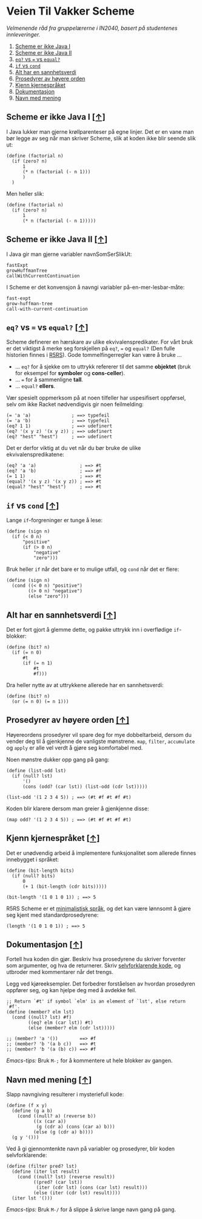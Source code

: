 # Veien Til Vakker Scheme

_Velmenende råd fra gruppelærerne i IN2040, basert på studentenes innleveringer._

1.  [Scheme er ikke Java I](#rule-0)
2.  [Scheme er ikke Java II](#rule-1)
3.  [`eq?` vs `=` vs `equal?`](#rule-2)
4.  [`if` vs `cond`](#rule-3)
5.  [Alt har en sannhetsverdi](#rule-4)
6.  [Prosedyrer av høyere orden](#rule-5)
7.  [Kjenn kjernespråket](#rule-6)
8.  [Dokumentasjon](#rule-7)
9.  [Navn med mening](#rule-8)

## Scheme er ikke Java I [[↑]](#top)<a name="rule-0"></a>

I Java lukker man gjerne krøllparenteser på egne linjer. Det er en vane man bør legge av seg når man skriver Scheme, slik at koden ikke blir seende slik ut:

    (define (factorial n)
      (if (zero? n)
          1
          (* n (factorial (- n 1)))
          )
      )

Men heller slik:

    (define (factorial n)
      (if (zero? n)
          1
          (* n (factorial (- n 1)))))

## Scheme er ikke Java II [[↑]](#top) <a name="rule-1"></a>

I Java gir man gjerne variabler navnSomSerSlikUt:

    fastExpt
    growHuffmanTree
    callWithCurrentContinuation

I Scheme er det konvensjon å navngi variabler på-en-mer-lesbar-måte:

    fast-expt
    grow-huffman-tree
    call-with-current-continuation

## `eq?` vs `=` vs `equal?` [[↑]](#top) <a name="rule-2"></a>

Scheme definerer en hærskare av ulike ekvivalenspredikater. For vårt bruk er det viktigst å merke seg forskjellen på `eq?`, `=` og `equal?` (Den fulle historien finnes i [R5RS](http://www.schemers.org/Documents/Standards/R5RS/HTML/r5rs-Z-H-9.html#%_sec_6.1)). Gode tommelfingerregler kan være å bruke …

*   … `eq?` for å sjekke om to uttrykk refererer til det samme **objektet** (bruk for eksempel for **symboler** og **cons-celler**).
*   … `=` for å sammenligne **tall**.
*   … `equal?` **ellers**.

Vær spesielt oppmerksom på at noen tilfeller har uspesifisert oppførsel, selv om ikke Racket nødvendigvis gir noen feilmelding:

    (= 'a 'a)               ; ==> typefeil
    (= 'a 'b)               ; ==> typefeil
    (eq? 1 1)               ; ==> udefinert
    (eq? '(x y z) '(x y z)) ; ==> udefinert
    (eq? "hest" "hest")     ; ==> udefinert

Det er derfor viktig at du vet når du bør bruke de ulike ekvivalenspredikatene:

    (eq? 'a 'a)                ; ==> #t
    (eq? 'a 'b)                ; ==> #f
    (= 1 1)                    ; ==> #t
    (equal? '(x y z) '(x y z)) ; ==> #t
    (equal? "hest" "hest")     ; ==> #t

## `if` vs `cond` [[↑]](#top) <a name="rule-3"></a>

Lange `if`-forgreninger er tunge å lese:

    (define (sign n)
      (if (< 0 n)
          "positive"
          (if (> 0 n)
              "negative"
              "zero")))

Bruk heller `if` når det bare er to mulige utfall, og `cond` når det er flere:

    (define (sign n)
      (cond ((< 0 n) "positive")
            ((> 0 n) "negative")
            (else "zero")))

## Alt har en sannhetsverdi [[↑]](#top) <a name="rule-4"></a>

Det er fort gjort å glemme dette, og pakke uttrykk inn i overflødige `if`-blokker:

    (define (bit? n)
      (if (= n 0)
          #t
          (if (= n 1)
              #t
              #f)))

Dra heller nytte av at uttrykkene allerede har en sannhetsverdi:

    (define (bit? n)
      (or (= n 0) (= n 1)))

## Prosedyrer av høyere orden [[↑]](#top) <a name="rule-5"></a>

Høyereordens prosedyrer vil spare deg for mye dobbeltarbeid, dersom du vender deg til å gjenkjenne de vanligste mønstrene. `map`, `filter`, `accumulate` og `apply` er alle vel verdt å gjøre seg komfortabel med.

Noen mønstre dukker opp gang på gang:

    (define (list-odd lst)
      (if (null? lst)
          '()
          (cons (odd? (car lst)) (list-odd (cdr lst)))))

    (list-odd '(1 2 3 4 5)) ; ==> (#t #f #t #f #t)

Koden blir klarere dersom man greier å gjenkjenne disse:

    (map odd? '(1 2 3 4 5)) ; ==> (#t #f #t #f #t)

## Kjenn kjernespråket [[↑]](#top) <a name="rule-6"></a>

Det er unødvendig arbeid å implementere funksjonalitet som allerede finnes innebygget i språket:

    (define (bit-length bits)
      (if (null? bits)
          0
          (+ 1 (bit-length (cdr bits)))))

    (bit-length '(1 0 1 0 1)) ; ==> 5

R5RS Scheme er et [minimalistisk språk](http://www.schemers.org/Documents/Standards/R5RS/), og det kan være lønnsomt å gjøre seg kjent med standardprosedyrene:

    (length '(1 0 1 0 1)) ; ==> 5

## Dokumentasjon [[↑]](#top) <a name="rule-7"></a>

Fortell hva koden din gjør. Beskriv hva prosedyrene du skriver forventer som argumenter, og hva de returnerer. Skriv [selvforklarende kode](#rule-8), og utbroder med kommentarer når det trengs.

Legg ved kjøreeksempler. Det forbedrer forståelsen av hvordan prosedyren oppfører seg, og kan hjelpe deg med å avdekke feil.

    ;; Return `#t' if symbol `elm' is an element of `lst', else return `#f'.
    (define (member? elm lst)
      (cond ((null? lst) #f)
            ((eq? elm (car lst)) #t)
            (else (member? elm (cdr lst)))))

    ;; (member? 'a '())        ==> #f
    ;; (member? 'b '(a b c))   ==> #t
    ;; (member? 'b '(a (b) c)) ==> #f

_Emacs-tips:_ Bruk `M-;` for å kommentere ut hele blokker av gangen.

## Navn med mening [[↑]](#top) <a name="rule-8"></a>

Slapp navngiving resulterer i mysteriefull kode:

    (define (f x y)
      (define (g a b)
        (cond ((null? a) (reverse b))
              ((x (car a))
               (g (cdr a) (cons (car a) b)))
              (else (g (cdr a) b))))
      (g y '()))

Ved å gi gjennomtenkte navn på variabler og prosedyrer, blir koden selvforklarende:

    (define (filter pred? lst)
      (define (iter lst result)
        (cond ((null? lst) (reverse result))
              ((pred? (car lst))
               (iter (cdr lst) (cons (car lst) result)))
              (else (iter (cdr lst) result))))
      (iter lst '()))

_Emacs-tips:_ Bruk `M-/` for å slippe å skrive lange navn gang på gang.
